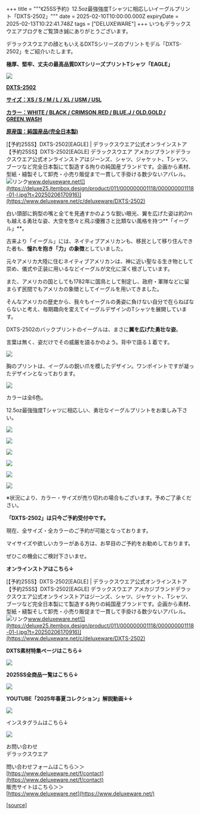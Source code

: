 +++
title = """《25SS予約》12.5oz最強強度Tシャツに相応しいイーグルプリント「DXTS-2502」"""
date = 2025-02-10T10:00:00.000Z
expiryDate = 2025-02-13T10:22:41.748Z
tags = ["DELUXEWARE"]
+++
いつもデラックスウエアブログをご覧頂き誠にありがとうございます。

デラックスウエアの顔ともいえるDXTSシリーズのプリントモデル「DXTS-2502」をご紹介いたします。

**極厚、堅牢、丈夫の最高品質DXTシリーズプリントTシャツ「EAGLE」**

[![](https://stat.ameba.jp/user_images/20250210/12/deluxeware/7b/a2/j/o0800080015542637611.jpg)](https://stat.ameba.jp/user_images/20250210/12/deluxeware/7b/a2/j/o0800080015542637611.jpg)

**[DXTS-2502](https://www.deluxeware.net/c/deluxeware/DXTS-2502)**

**[サイズ：XS / S / M / L / XL / USM / USL](https://www.deluxeware.net/c/deluxeware/DXTS-2502)**

**[カラー：WHITE / BLACK / CRIMSON.RED / BLUE.J / OLD.GOLD / GREEN.WASH](https://www.deluxeware.net/c/deluxeware/DXTS-2502)**

**[原産国：純国産品(完全日本製)](https://www.deluxeware.net/c/deluxeware/DXTS-2502)**

[【予約25SS】DXTS-2502\[EAGLE\] | デラックスウエア公式オンラインストア【予約25SS】DXTS-2502\[EAGLE\] デラックスウエア アメカジブランドデラックスウエア公式オンラインストアはジーンズ、シャツ、ジャケット、Tシャツ、ブーツなど完全日本製にて製造する拘りの純国産ブランドです。企画から素材、型紙・縫製そして卸売・小売り販促まで一貫して手掛ける数少ないアパレル。![リンク](https://c.stat100.ameba.jp/ameblo/symbols/v3.20.0/svg/gray/editor_link.svg)www.deluxeware.net![](https://deluxe25.itembox.design/product/011/000000001118/000000001118-01-l.jpg?t=20250206170916)](https://www.deluxeware.net/c/deluxeware/DXTS-2502)

白い頭部に鉤型の嘴と全てを見通すかのような鋭い眼光、翼を広げた姿は約2ｍも越える勇壮な姿、大空を悠々と飛ぶ優雅さと比類ない風格を持つ**「イーグル」**。

古来より「イーグル」には、ネイティブアメリカンも、移民として移り住んできた者も、**憧れを抱き「力」の象徴**としていました。

元々アメリカ大陸に住むネイティブアメリカンは、神に近い聖なる生き物として崇め、儀式や正装に用いるなどイーグルが文化に深く根ざしています。

また、アメリカの国としても1782年に国鳥として制定し、政府・軍隊などに留まらず民間でもアメリカの象徴としてイーグルを用いてきました。

そんなアメリカの歴史から、我々もイーグルの勇姿に負けない自分で在らねばならないと考え、毎期趣向を変えてイーグルデザインのTシャツを展開しています。

DXTS-2502のバックプリントのイーグルは、まさに**翼を広げた勇壮な姿**。

言葉は無く、姿だけでその威厳を語るかのよう。背中で語る１着です。

[![](https://stat.ameba.jp/user_images/20250210/12/deluxeware/c3/95/j/o0800100015542644580.jpg)](https://stat.ameba.jp/user_images/20250210/12/deluxeware/c3/95/j/o0800100015542644580.jpg)

胸のプリントは、イーグルの鋭い爪を模したデザイン。ワンポイントですが凝ったデザインとなっております。

[![](https://stat.ameba.jp/user_images/20250210/12/deluxeware/a5/b4/j/o0800080015542644578.jpg)](https://stat.ameba.jp/user_images/20250210/12/deluxeware/a5/b4/j/o0800080015542644578.jpg)

カラーは全6色。

12.5oz最強強度Tシャツに相応しい、勇壮なイーグルプリントをお楽しみ下さい。

[![](https://stat.ameba.jp/user_images/20250210/13/deluxeware/c9/4e/j/o0800080015542653856.jpg)](https://stat.ameba.jp/user_images/20250210/13/deluxeware/c9/4e/j/o0800080015542653856.jpg)

[![](https://stat.ameba.jp/user_images/20250210/13/deluxeware/0d/de/j/o0800080015542653870.jpg)](https://stat.ameba.jp/user_images/20250210/13/deluxeware/0d/de/j/o0800080015542653870.jpg)

[![](https://stat.ameba.jp/user_images/20250210/13/deluxeware/99/28/j/o0800080015542653887.jpg)](https://stat.ameba.jp/user_images/20250210/13/deluxeware/99/28/j/o0800080015542653887.jpg)

[![](https://stat.ameba.jp/user_images/20250210/13/deluxeware/a7/33/j/o0800080015542653915.jpg)](https://stat.ameba.jp/user_images/20250210/13/deluxeware/a7/33/j/o0800080015542653915.jpg)

[![](https://stat.ameba.jp/user_images/20250210/13/deluxeware/fb/a2/j/o0800080015542653932.jpg)](https://stat.ameba.jp/user_images/20250210/13/deluxeware/fb/a2/j/o0800080015542653932.jpg)

[![](https://stat.ameba.jp/user_images/20250210/13/deluxeware/4f/88/j/o0800080015542653942.jpg)](https://stat.ameba.jp/user_images/20250210/13/deluxeware/4f/88/j/o0800080015542653942.jpg)

※状況により、カラー・サイズが売り切れの場合もございます。予めご了承ください。

**「DXTS-2502」は只今ご予約受付中です。**

現在、全サイズ・全カラーのご予約が可能となっております。

マイサイズや欲しいカラーがある方は、お早目のご予約をお勧めしております。

ぜひこの機会にご検討下さいませ。

**オンラインストアはこちら↓**

[【予約25SS】DXTS-2502\[EAGLE\] | デラックスウエア公式オンラインストア【予約25SS】DXTS-2502\[EAGLE\] デラックスウエア アメカジブランドデラックスウエア公式オンラインストアはジーンズ、シャツ、ジャケット、Tシャツ、ブーツなど完全日本製にて製造する拘りの純国産ブランドです。企画から素材、型紙・縫製そして卸売・小売り販促まで一貫して手掛ける数少ないアパレル。![リンク](https://c.stat100.ameba.jp/ameblo/symbols/v3.20.0/svg/gray/editor_link.svg)www.deluxeware.net![](https://deluxe25.itembox.design/product/011/000000001118/000000001118-01-l.jpg?t=20250206170916)](https://www.deluxeware.net/c/deluxeware/DXTS-2502)

**DXTS素材特集ページはこちら↓**

[![](https://stat.ameba.jp/user_images/20250207/14/deluxeware/a5/d7/j/o1200050015541564356.jpg)](https://www.deluxeware.net/c/tokusyu_yoyaku)

**2025SS全商品一覧はこちら↓**

[![](https://stat.ameba.jp/user_images/20250114/17/deluxeware/cf/2d/j/o1200050015533133265.jpg?caw=800)](https://www.deluxeware.net/c/2025SSreserve)

**YOUTUBE「2025年春夏コレクション」解説動画↓↓**

**[![](https://stat.ameba.jp/user_images/20250108/16/deluxeware/ac/cf/j/o1200050015530951038.jpg?caw=800)](https://www.youtube.com/playlist?list=PLmcuUjZ67rhnclr762_W-zDg7FyyrNvqF)**

インスタグラムはこちら↓

[![](https://stat.ameba.jp/user_images/20240315/15/deluxeware/04/7f/j/o0800026015413271803.jpg?caw=800)](https://www.instagram.com/deluxeware/?hl=ja)

お問い合わせ  
デラックスウエア

問い合わせフォームはこちら＞＞  
[https://www.deluxeware.net/f/contact](https://www.deluxeware.net/f/contact)  
販売サイトはこちら＞＞  
[https://www.deluxeware.net](https://www.deluxeware.net/)

[[source]](https://ameblo.jp/deluxeware/entry-12885873049.html)
